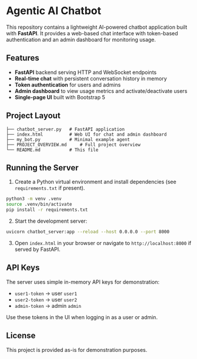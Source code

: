 # Agentic AI Chatbot

This repository contains a lightweight AI-powered chatbot application built with **FastAPI**. It provides a web-based chat interface with token-based authentication and an admin dashboard for monitoring usage.

## Features

- **FastAPI** backend serving HTTP and WebSocket endpoints
- **Real-time chat** with persistent conversation history in memory
- **Token authentication** for users and admins
- **Admin dashboard** to view usage metrics and activate/deactivate users
- **Single-page UI** built with Bootstrap 5

## Project Layout

```
├── chatbot_server.py   # FastAPI application
├── index.html          # Web UI for chat and admin dashboard
├── my_bot.py           # Minimal example agent
├── PROJECT_OVERVIEW.md     # Full project overview
└── README.md           # This file
```

## Running the Server

1. Create a Python virtual environment and install dependencies (see `requirements.txt` if present).

```bash
python3 -m venv .venv
source .venv/bin/activate
pip install -r requirements.txt
```

2. Start the development server:

```bash
uvicorn chatbot_server:app --reload --host 0.0.0.0 --port 8000
```

3. Open `index.html` in your browser or navigate to `http://localhost:8000` if served by FastAPI.

## API Keys

The server uses simple in-memory API keys for demonstration:

- `user1-token` → user `user1`
- `user2-token` → user `user2`
- `admin-token` → admin `admin`

Use these tokens in the UI when logging in as a user or admin.

## License

This project is provided as-is for demonstration purposes.
